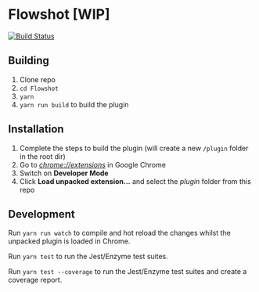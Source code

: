 # Flowshot [WIP]

[![Build Status](https://travis-ci.com/overflowapp/Flowshot.png?branch=master)](https://travis-ci.com/overflowapp/Flowshot)

## Building

1.  Clone repo
2. `cd Flowshot`
3.  `yarn`
4.  `yarn run build` to build the plugin

## Installation

1.  Complete the steps to build the plugin (will create a new `/plugin` folder in the root dir)
2.  Go to [_chrome://extensions_](chrome://extensions) in Google Chrome
3.  Switch on **Developer Mode**
4.  Click **Load unpacked extension...** and select the _plugin_ folder from this repo

## Development

Run `yarn run watch` to compile and hot reload the changes whilst the unpacked plugin is loaded in Chrome.

Run `yarn test` to run the Jest/Enzyme test suites.

Run `yarn test --coverage` to run the Jest/Enzyme test suites and create a coverage report.
